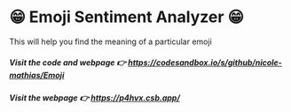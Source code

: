 # 😁 Emoji Sentiment Analyzer 😁

This will help you find the meaning of a particular emoji

##### Visit the code and webpage 👉 https://codesandbox.io/s/github/nicole-mathias/Emoji

##### Visit the webpage 👉 https://p4hvx.csb.app/


